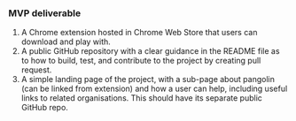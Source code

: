 ###  MVP deliverable

1. A Chrome extension hosted in Chrome Web Store that users can download and play with.
2. A public GitHub repository with a clear guidance in the README file as to how to build, test, and contribute to the project by creating pull request.
3. A simple landing page of the project, with a sub-page about pangolin (can be linked from extension) and how a user can help, including useful links to related organisations. This should have its separate public GitHub repo.
